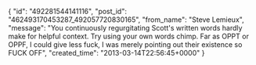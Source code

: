  {
   "id": "492281544141116",
   "post_id": "462493170453287_492057720830165",
   "from_name": "Steve Lemieux",
   "message": "You continuously regurgitating Scott's written words hardly make for helpful context. Try using your own words chimp. Far as OPPT or OPPF, I could give less fuck, I was merely pointing out their existence so FUCK OFF",
   "created_time": "2013-03-14T22:56:45+0000"
 }
